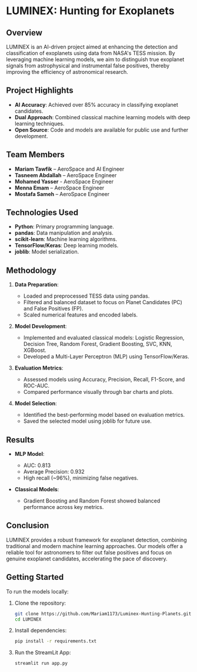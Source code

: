 # LUMINEX: Hunting for Exoplanets

## Overview

LUMINEX is an AI-driven project aimed at enhancing the detection and classification of exoplanets using data from NASA's TESS mission. By leveraging machine learning models, we aim to distinguish true exoplanet signals from astrophysical and instrumental false positives, thereby improving the efficiency of astronomical research.

## Project Highlights

- **AI Accuracy**: Achieved over 85% accuracy in classifying exoplanet candidates.
- **Dual Approach**: Combined classical machine learning models with deep learning techniques.
- **Open Source**: Code and models are available for public use and further development.

## Team Members

- **Mariam Tawfik** – AeroSpace and AI Engineer
- **Tasneem Abdallah** – AeroSpace Engineer
- **Mohamed Yasser** - AeroSpace Engineer
- **Menna Emam** – AeroSpace Engineer
- **Mostafa Sameh** – AeroSpace Engineer

## Technologies Used

- **Python**: Primary programming language.
- **pandas**: Data manipulation and analysis.
- **scikit-learn**: Machine learning algorithms.
- **TensorFlow/Keras**: Deep learning models.
- **joblib**: Model serialization.

## Methodology

1. **Data Preparation**:
   - Loaded and preprocessed TESS data using pandas.
   - Filtered and balanced dataset to focus on Planet Candidates (PC) and False Positives (FP).
   - Scaled numerical features and encoded labels.

2. **Model Development**:
   - Implemented and evaluated classical models: Logistic Regression, Decision Tree, Random Forest, Gradient Boosting, SVC, KNN, XGBoost.
   - Developed a Multi-Layer Perceptron (MLP) using TensorFlow/Keras.

3. **Evaluation Metrics**:
   - Assessed models using Accuracy, Precision, Recall, F1-Score, and ROC-AUC.
   - Compared performance visually through bar charts and plots.

4. **Model Selection**:
   - Identified the best-performing model based on evaluation metrics.
   - Saved the selected model using joblib for future use.

## Results

- **MLP Model**:
  - AUC: 0.813
  - Average Precision: 0.932
  - High recall (~96%), minimizing false negatives.

- **Classical Models**:
  - Gradient Boosting and Random Forest showed balanced performance across key metrics.

## Conclusion

LUMINEX provides a robust framework for exoplanet detection, combining traditional and modern machine learning approaches. Our models offer a reliable tool for astronomers to filter out false positives and focus on genuine exoplanet candidates, accelerating the pace of discovery.

## Getting Started

To run the models locally:

1. Clone the repository:
   ```bash
   git clone https://github.com/Mariam1173/Luminex-Hunting-Planets.git
   cd LUMINEX

2. Install dependencies:
   ```bash
   pip install -r requirements.txt

3. Run the StreamLit App:
   ```bash
   streamlit run app.py


